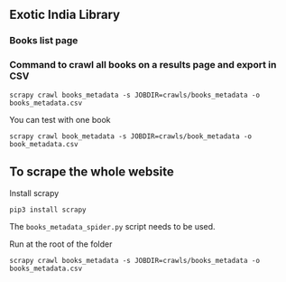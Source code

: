 
## Exotic India Library

### Books list page

### Command to crawl all books on a results page and export in CSV
```
scrapy crawl books_metadata -s JOBDIR=crawls/books_metadata -o books_metadata.csv
```

You can test with one book
```
scrapy crawl book_metadata -s JOBDIR=crawls/book_metadata -o book_metadata.csv
```

## To scrape the whole website

Install scrapy

`pip3 install scrapy`

The `books_metadata_spider.py` script needs to be used.

Run at the root of the folder
```
scrapy crawl books_metadata -s JOBDIR=crawls/books_metadata -o books_metadata.csv
```
